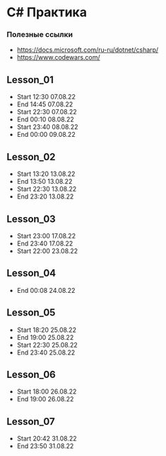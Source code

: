 # C# Практика #

### Полезные ссылки
- https://docs.microsoft.com/ru-ru/dotnet/csharp/
- https://www.codewars.com/

## Lesson_01
- Start  12:30 07.08.22
- End 14:45 07.08.22
- Start 22:30 07.08.22
- End 00:10 08.08.22
- Start 23:40 08.08.22
- End 00:00 09.08.22

## Lesson_02
- Start 13:20 13.08.22
- End 13:50 13.08.22
- Start 22:30 13.08.22
- End 23:20 13.08.22

## Lesson_03
- Start 23:00 17.08.22
- End 23:40 17.08.22
- Start 22:00 23.08.22

## Lesson_04
- End 00:08 24.08.22

## Lesson_05
- Start 18:20 25.08.22
- End 19:00 25.08.22
- Start 22:30 25.08.22
- End 23:40 25.08.22

## Lesson_06
- Start 18:00 26.08.22
- End 19:00 26.08.22

## Lesson_07
- Start 20:42 31.08.22
- End 23:50 31.08.22